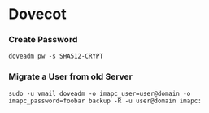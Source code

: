 # Dovecot

### Create Password

```
doveadm pw -s SHA512-CRYPT
```

### Migrate a User from old Server
```
sudo -u vmail doveadm -o imapc_user=user@domain -o imapc_password=foobar backup -R -u user@domain imapc:
```
